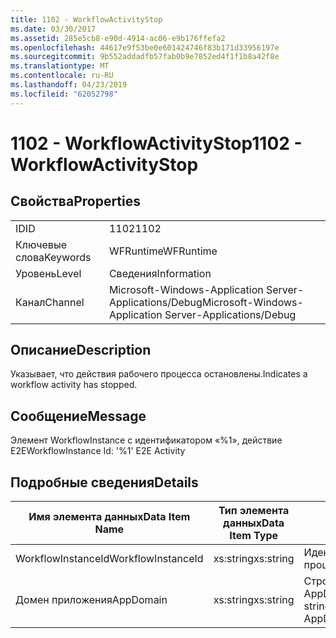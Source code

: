 ```yaml
---
title: 1102 - WorkflowActivityStop
ms.date: 03/30/2017
ms.assetid: 285e5cb8-e90d-4914-ac06-e9b176ffefa2
ms.openlocfilehash: 44617e9f53be0e601424746f83b171d33956197e
ms.sourcegitcommit: 9b552addadfb57fab0b9e7852ed4f1f1b8a42f8e
ms.translationtype: MT
ms.contentlocale: ru-RU
ms.lasthandoff: 04/23/2019
ms.locfileid: "62052798"
---
```

# <a name="1102---workflowactivitystop"></a><span data-ttu-id="fa3f3-102">1102 - WorkflowActivityStop</span><span class="sxs-lookup"><span data-stu-id="fa3f3-102">1102 - WorkflowActivityStop</span></span>
## <a name="properties"></a><span data-ttu-id="fa3f3-103">Свойства</span><span class="sxs-lookup"><span data-stu-id="fa3f3-103">Properties</span></span>  
  
|||  
|-|-|  
|<span data-ttu-id="fa3f3-104">ID</span><span class="sxs-lookup"><span data-stu-id="fa3f3-104">ID</span></span>|<span data-ttu-id="fa3f3-105">1102</span><span class="sxs-lookup"><span data-stu-id="fa3f3-105">1102</span></span>|  
|<span data-ttu-id="fa3f3-106">Ключевые слова</span><span class="sxs-lookup"><span data-stu-id="fa3f3-106">Keywords</span></span>|<span data-ttu-id="fa3f3-107">WFRuntime</span><span class="sxs-lookup"><span data-stu-id="fa3f3-107">WFRuntime</span></span>|  
|<span data-ttu-id="fa3f3-108">Уровень</span><span class="sxs-lookup"><span data-stu-id="fa3f3-108">Level</span></span>|<span data-ttu-id="fa3f3-109">Сведения</span><span class="sxs-lookup"><span data-stu-id="fa3f3-109">Information</span></span>|  
|<span data-ttu-id="fa3f3-110">Канал</span><span class="sxs-lookup"><span data-stu-id="fa3f3-110">Channel</span></span>|<span data-ttu-id="fa3f3-111">Microsoft-Windows-Application Server-Applications/Debug</span><span class="sxs-lookup"><span data-stu-id="fa3f3-111">Microsoft-Windows-Application Server-Applications/Debug</span></span>|  
  
## <a name="description"></a><span data-ttu-id="fa3f3-112">Описание</span><span class="sxs-lookup"><span data-stu-id="fa3f3-112">Description</span></span>  
 <span data-ttu-id="fa3f3-113">Указывает, что действия рабочего процесса остановлены.</span><span class="sxs-lookup"><span data-stu-id="fa3f3-113">Indicates a workflow activity has stopped.</span></span>  
  
## <a name="message"></a><span data-ttu-id="fa3f3-114">Сообщение</span><span class="sxs-lookup"><span data-stu-id="fa3f3-114">Message</span></span>  
 <span data-ttu-id="fa3f3-115">Элемент WorkflowInstance с идентификатором «%1», действие E2E</span><span class="sxs-lookup"><span data-stu-id="fa3f3-115">WorkflowInstance Id: '%1' E2E Activity</span></span>  
  
## <a name="details"></a><span data-ttu-id="fa3f3-116">Подробные сведения</span><span class="sxs-lookup"><span data-stu-id="fa3f3-116">Details</span></span>  
  
|<span data-ttu-id="fa3f3-117">Имя элемента данных</span><span class="sxs-lookup"><span data-stu-id="fa3f3-117">Data Item Name</span></span>|<span data-ttu-id="fa3f3-118">Тип элемента данных</span><span class="sxs-lookup"><span data-stu-id="fa3f3-118">Data Item Type</span></span>|<span data-ttu-id="fa3f3-119">Описание</span><span class="sxs-lookup"><span data-stu-id="fa3f3-119">Description</span></span>|  
|--------------------|--------------------|-----------------|  
|<span data-ttu-id="fa3f3-120">WorkflowInstanceId</span><span class="sxs-lookup"><span data-stu-id="fa3f3-120">WorkflowInstanceId</span></span>|<span data-ttu-id="fa3f3-121">xs:string</span><span class="sxs-lookup"><span data-stu-id="fa3f3-121">xs:string</span></span>|<span data-ttu-id="fa3f3-122">Идентификатор экземпляра рабочего процесса.</span><span class="sxs-lookup"><span data-stu-id="fa3f3-122">The workflow instance id.</span></span>|  
|<span data-ttu-id="fa3f3-123">Домен приложения</span><span class="sxs-lookup"><span data-stu-id="fa3f3-123">AppDomain</span></span>|<span data-ttu-id="fa3f3-124">xs:string</span><span class="sxs-lookup"><span data-stu-id="fa3f3-124">xs:string</span></span>|<span data-ttu-id="fa3f3-125">Строка, возвращаемая AppDomain.CurrentDomain.FriendlyName.</span><span class="sxs-lookup"><span data-stu-id="fa3f3-125">The string returned by AppDomain.CurrentDomain.FriendlyName.</span></span>|
